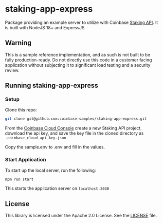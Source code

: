# staking-app-express

Package providing an example server to utilize with Coinbase [Staking API](https://github.com/coinbase/staking-client-library-ts). It is built with NodeJS 18+ and ExpressJS

## Warning
This is a sample reference implementation, and as such is not built to be fully production-ready. 
Do not directly use this code in a customer facing application without subjecting it to significant load testing and a security review.

## Running staking-app-express

### Setup

Clone this repo:
```bash
git clone git@github.com:coinbase-samples/staking-app-express.git
```
From the [Coinbase Cloud Console](https://cloud.coinbase.com/) create a new Staking API project, download the api key, and save the key file in the cloned directory as `.coinbase_cloud_api_key.json`

Copy the sample.env to .env and fill in the values.

### Start Application
To start up the local server, run the following:
```bash
npm run start
```

This starts the application server on `localhost:3030`

## License
This library is licensed under the Apache 2.0 License. See the [LICENSE](LICENSE) file.
